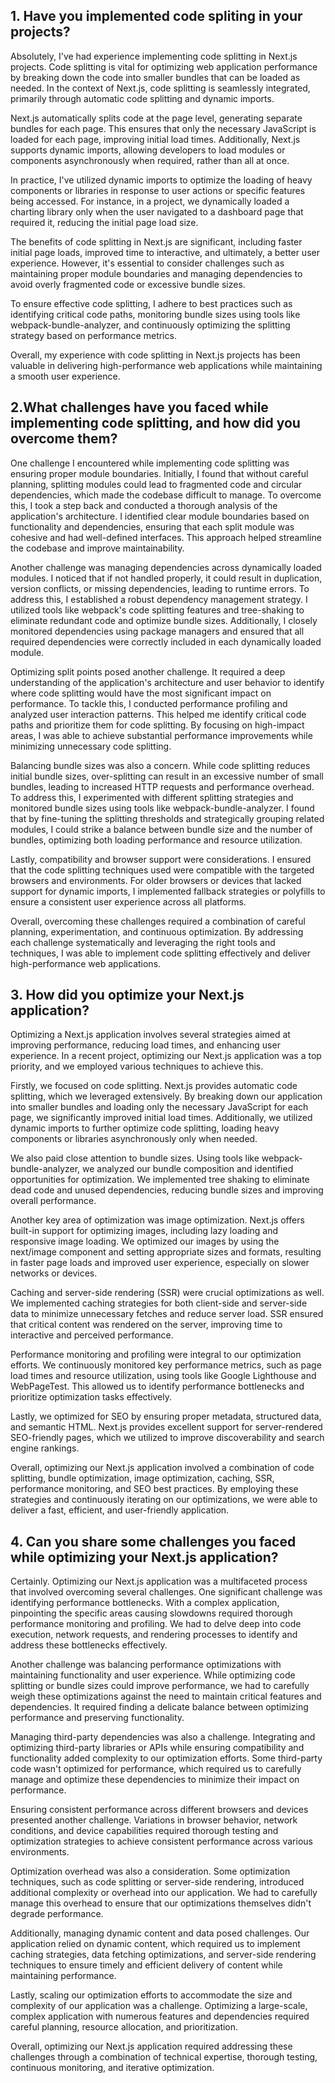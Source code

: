 ## 1. Have you implemented code spliting in your projects?

Absolutely, I've had experience implementing code splitting in Next.js projects. Code splitting is vital for optimizing web application performance by breaking down the code into smaller bundles that can be loaded as needed. In the context of Next.js, code splitting is seamlessly integrated, primarily through automatic code splitting and dynamic imports.

Next.js automatically splits code at the page level, generating separate bundles for each page. This ensures that only the necessary JavaScript is loaded for each page, improving initial load times. Additionally, Next.js supports dynamic imports, allowing developers to load modules or components asynchronously when required, rather than all at once.

In practice, I've utilized dynamic imports to optimize the loading of heavy components or libraries in response to user actions or specific features being accessed. For instance, in a project, we dynamically loaded a charting library only when the user navigated to a dashboard page that required it, reducing the initial page load size.

The benefits of code splitting in Next.js are significant, including faster initial page loads, improved time to interactive, and ultimately, a better user experience. However, it's essential to consider challenges such as maintaining proper module boundaries and managing dependencies to avoid overly fragmented code or excessive bundle sizes.

To ensure effective code splitting, I adhere to best practices such as identifying critical code paths, monitoring bundle sizes using tools like webpack-bundle-analyzer, and continuously optimizing the splitting strategy based on performance metrics.

Overall, my experience with code splitting in Next.js projects has been valuable in delivering high-performance web applications while maintaining a smooth user experience.

## 2.What challenges have you faced while implementing code splitting, and how did you overcome them?

One challenge I encountered while implementing code splitting was ensuring proper module boundaries. Initially, I found that without careful planning, splitting modules could lead to fragmented code and circular dependencies, which made the codebase difficult to manage. To overcome this, I took a step back and conducted a thorough analysis of the application's architecture. I identified clear module boundaries based on functionality and dependencies, ensuring that each split module was cohesive and had well-defined interfaces. This approach helped streamline the codebase and improve maintainability.

Another challenge was managing dependencies across dynamically loaded modules. I noticed that if not handled properly, it could result in duplication, version conflicts, or missing dependencies, leading to runtime errors. To address this, I established a robust dependency management strategy. I utilized tools like webpack's code splitting features and tree-shaking to eliminate redundant code and optimize bundle sizes. Additionally, I closely monitored dependencies using package managers and ensured that all required dependencies were correctly included in each dynamically loaded module.

Optimizing split points posed another challenge. It required a deep understanding of the application's architecture and user behavior to identify where code splitting would have the most significant impact on performance. To tackle this, I conducted performance profiling and analyzed user interaction patterns. This helped me identify critical code paths and prioritize them for code splitting. By focusing on high-impact areas, I was able to achieve substantial performance improvements while minimizing unnecessary code splitting.

Balancing bundle sizes was also a concern. While code splitting reduces initial bundle sizes, over-splitting can result in an excessive number of small bundles, leading to increased HTTP requests and performance overhead. To address this, I experimented with different splitting strategies and monitored bundle sizes using tools like webpack-bundle-analyzer. I found that by fine-tuning the splitting thresholds and strategically grouping related modules, I could strike a balance between bundle size and the number of bundles, optimizing both loading performance and resource utilization.

Lastly, compatibility and browser support were considerations. I ensured that the code splitting techniques used were compatible with the targeted browsers and environments. For older browsers or devices that lacked support for dynamic imports, I implemented fallback strategies or polyfills to ensure a consistent user experience across all platforms.

Overall, overcoming these challenges required a combination of careful planning, experimentation, and continuous optimization. By addressing each challenge systematically and leveraging the right tools and techniques, I was able to implement code splitting effectively and deliver high-performance web applications.

## 3. How did you optimize your Next.js application?

Optimizing a Next.js application involves several strategies aimed at improving performance, reducing load times, and enhancing user experience. In a recent project, optimizing our Next.js application was a top priority, and we employed various techniques to achieve this.

Firstly, we focused on code splitting. Next.js provides automatic code splitting, which we leveraged extensively. By breaking down our application into smaller bundles and loading only the necessary JavaScript for each page, we significantly improved initial load times. Additionally, we utilized dynamic imports to further optimize code splitting, loading heavy components or libraries asynchronously only when needed.

We also paid close attention to bundle sizes. Using tools like webpack-bundle-analyzer, we analyzed our bundle composition and identified opportunities for optimization. We implemented tree shaking to eliminate dead code and unused dependencies, reducing bundle sizes and improving overall performance.

Another key area of optimization was image optimization. Next.js offers built-in support for optimizing images, including lazy loading and responsive image loading. We optimized our images by using the next/image component and setting appropriate sizes and formats, resulting in faster page loads and improved user experience, especially on slower networks or devices.

Caching and server-side rendering (SSR) were crucial optimizations as well. We implemented caching strategies for both client-side and server-side data to minimize unnecessary fetches and reduce server load. SSR ensured that critical content was rendered on the server, improving time to interactive and perceived performance.

Performance monitoring and profiling were integral to our optimization efforts. We continuously monitored key performance metrics, such as page load times and resource utilization, using tools like Google Lighthouse and WebPageTest. This allowed us to identify performance bottlenecks and prioritize optimization tasks effectively.

Lastly, we optimized for SEO by ensuring proper metadata, structured data, and semantic HTML. Next.js provides excellent support for server-rendered SEO-friendly pages, which we utilized to improve discoverability and search engine rankings.

Overall, optimizing our Next.js application involved a combination of code splitting, bundle optimization, image optimization, caching, SSR, performance monitoring, and SEO best practices. By employing these strategies and continuously iterating on our optimizations, we were able to deliver a fast, efficient, and user-friendly application.

## 4. Can you share some challenges you faced while optimizing your Next.js application?

Certainly. Optimizing our Next.js application was a multifaceted process that involved overcoming several challenges. One significant challenge was identifying performance bottlenecks. With a complex application, pinpointing the specific areas causing slowdowns required thorough performance monitoring and profiling. We had to delve deep into code execution, network requests, and rendering processes to identify and address these bottlenecks effectively.

Another challenge was balancing performance optimizations with maintaining functionality and user experience. While optimizing code splitting or bundle sizes could improve performance, we had to carefully weigh these optimizations against the need to maintain critical features and dependencies. It required finding a delicate balance between optimizing performance and preserving functionality.

Managing third-party dependencies was also a challenge. Integrating and optimizing third-party libraries or APIs while ensuring compatibility and functionality added complexity to our optimization efforts. Some third-party code wasn't optimized for performance, which required us to carefully manage and optimize these dependencies to minimize their impact on performance.

Ensuring consistent performance across different browsers and devices presented another challenge. Variations in browser behavior, network conditions, and device capabilities required thorough testing and optimization strategies to achieve consistent performance across various environments.

Optimization overhead was also a consideration. Some optimization techniques, such as code splitting or server-side rendering, introduced additional complexity or overhead into our application. We had to carefully manage this overhead to ensure that our optimizations themselves didn't degrade performance.

Additionally, managing dynamic content and data posed challenges. Our application relied on dynamic content, which required us to implement caching strategies, data fetching optimizations, and server-side rendering techniques to ensure timely and efficient delivery of content while maintaining performance.

Lastly, scaling our optimization efforts to accommodate the size and complexity of our application was a challenge. Optimizing a large-scale, complex application with numerous features and dependencies required careful planning, resource allocation, and prioritization.

Overall, optimizing our Next.js application required addressing these challenges through a combination of technical expertise, thorough testing, continuous monitoring, and iterative optimization.
